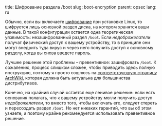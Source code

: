 title: Шифрование раздела /boot
slug: boot-encryption
parent: opsec
lang: ru

Обычно, если вы включаете [шифрование](/pages/encryption.html) при установке Linux, то шифруется лишь основной раздел диска, на котором хранятся ваши данные. В такой конфигурации остается одна теоретическая уязвимость: незашифрованный раздел `/boot`. Если *недоброжелатели* получат физический доступ к вашему устройству, то в принципе они могут внедрить туда вирус и через него получить доступ к основному разделу, когда вы снова введете пароль.

Лучшее решение этой проблемы – превентивное: зашифровать `/boot`. К сожалению, процесс слишком сложен, чтобы приводить здесь полную инструкцию, поэтому я просто сошлюсь на [соответствующую страницу ArchWiki](https://wiki.archlinux.org/title/dm-crypt/Encrypting_an_entire_system#Preparing_the_boot_partition), которая должна быть актуальна для большинства дистрибутивов.

Конечно, на крайний случай остается еще ленивое решение: если есть основания полагать, что к вашему устройству могли получить доступ *недоброжелатели*, то вместо того, чтобы включать его, следует стереть и пересоздать раздел `/boot`. Но нет никаких гарантий, что вы об этом узнаете, и поэтому крайне рекомендуется использовать превентивное решение.

